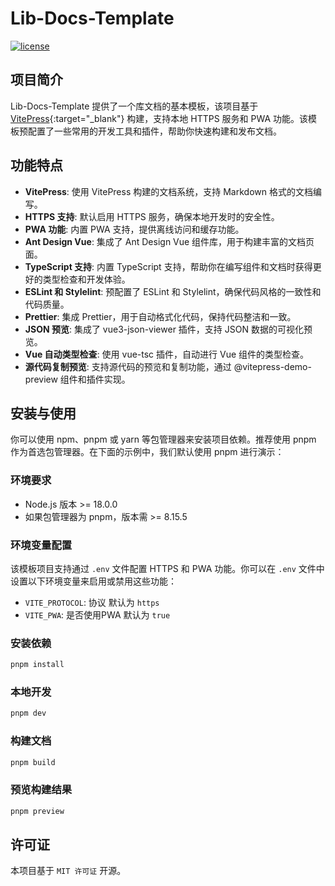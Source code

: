 # Lib-Docs-Template

[![license](https://img.shields.io/badge/license-MIT-blue.svg)](https://github.com/vuejs/vitepress)

## 项目简介

Lib-Docs-Template 提供了一个库文档的基本模板，该项目基于 [VitePress](https://vitepress.dev/zh/){:target="\_blank"} 构建，支持本地 HTTPS 服务和 PWA 功能。该模板预配置了一些常用的开发工具和插件，帮助你快速构建和发布文档。

## 功能特点

-   **VitePress**: 使用 VitePress 构建的文档系统，支持 Markdown 格式的文档编写。
-   **HTTPS 支持**: 默认启用 HTTPS 服务，确保本地开发时的安全性。
-   **PWA 功能**: 内置 PWA 支持，提供离线访问和缓存功能。
-   **Ant Design Vue**: 集成了 Ant Design Vue 组件库，用于构建丰富的文档页面。
-   **TypeScript 支持**: 内置 TypeScript 支持，帮助你在编写组件和文档时获得更好的类型检查和开发体验。
-   **ESLint 和 Stylelint**: 预配置了 ESLint 和 Stylelint，确保代码风格的一致性和代码质量。
-   **Prettier**: 集成 Prettier，用于自动格式化代码，保持代码整洁和一致。
-   **JSON 预览**: 集成了 vue3-json-viewer 插件，支持 JSON 数据的可视化预览。
-   **Vue 自动类型检查**: 使用 vue-tsc 插件，自动进行 Vue 组件的类型检查。
-   **源代码复制预览**: 支持源代码的预览和复制功能，通过 @vitepress-demo-preview 组件和插件实现。

## 安装与使用

你可以使用 npm、pnpm 或 yarn 等包管理器来安装项目依赖。推荐使用 pnpm 作为首选包管理器。在下面的示例中，我们默认使用 pnpm 进行演示：

### 环境要求

-   Node.js 版本 >= 18.0.0
-   如果包管理器为 pnpm，版本需 >= 8.15.5

### 环境变量配置

该模板项目支持通过 `.env` 文件配置 HTTPS 和 PWA 功能。你可以在 `.env` 文件中设置以下环境变量来启用或禁用这些功能：

-   `VITE_PROTOCOL`: 协议 默认为 `https`
-   `VITE_PWA`: 是否使用PWA 默认为 `true`

### 安装依赖

```bash
pnpm install
```

### 本地开发

```bash
pnpm dev
```

### 构建文档

```bash
pnpm build
```

### 预览构建结果

```bash
pnpm preview
```

## 许可证

本项目基于 `MIT 许可证` 开源。
